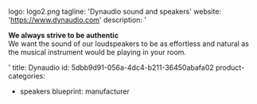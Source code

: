 logo: logo2.png
tagline: 'Dynaudio sound and speakers'
website: 'https://www.dynaudio.com'
description: '<p><strong>We always strive to be authentic<br></strong>We want the sound of our loudspeakers to be as effortless and natural as the musical instrument would be playing in your room.</p>'
title: Dynaudio
id: 5dbb9d91-056a-4dc4-b211-36450abafa02
product-categories:
  - speakers
blueprint: manufacturer
